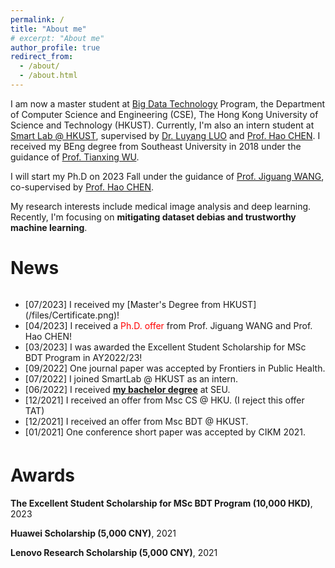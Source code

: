 ```yaml
---
permalink: /
title: "About me"
# excerpt: "About me"
author_profile: true
redirect_from: 
  - /about/
  - /about.html
---
```


I am now a master student at [Big Data Technology](https://seng.hkust.edu.hk/academics/taught-postgraduate/msc-bdt) Program, the Department of Computer Science and Engineering (CSE), The Hong Kong University of Science and Technology (HKUST). Currently, I'm also an intern student at [Smart Lab @ HKUST](https://hkustsmartlab.netlify.app/), supervised by [Dr. Luyang LUO](https://llyxc.github.io) and [Prof. Hao CHEN](https://cse.hkust.edu.hk/~jhc/). I received my BEng degree from Southeast University in 2018 under the guidance of [Prof. Tianxing WU](https://tianxing-wu.github.io). 

I will start my Ph.D on 2023 Fall under the guidance of [Prof. Jiguang WANG](https://wang-lab.hkust.edu.hk/people/cv_html/Jiguang_wang_cv.html), co-supervised by [Prof. Hao CHEN](https://hkustsmartlab.netlify.app/people/prof.-hao-chen/).

My research interests include medical image analysis and deep learning. Recently, I'm focusing on **mitigating dataset debias and trustworthy machine learning**.


News
======
<div style="height: 240px; overflow: auto;">
<ul>
	<li>
		[07/2023] I received my [Master's Degree from HKUST](/files/Certificate.png)!<br />
	</li>
  <li>
		[04/2023] I received a <font color="red">Ph.D. offer</font> from Prof. Jiguang WANG and Prof. Hao CHEN!<br />
	</li>
	<li>
		[03/2023] I was awarded the Excellent Student Scholarship for MSc BDT Program in AY2022/23!<br />
	</li>
	<li>
		[09/2022] One journal paper was accepted by Frontiers in Public Health.<br />
	</li>
	<li>
		[07/2022] I joined SmartLab @ HKUST as an intern.<br />
	</li>
	<li>
	[06/2022] I received <a href="https://mp.weixin.qq.com/s/vf07uoFXJeO4gJeNXbzZ6A"><b>my bachelor degree</b></a> at SEU.<br />
	</li>
	<li>
	[12/2021] I received an offer from Msc CS @ HKU. (I reject this offer TAT)<br />
	</li>
	<li>
	[12/2021] I received an offer from Msc BDT @ HKUST.<br />
	</li>
  <li>
	[01/2021] One conference short paper was accepted by CIKM 2021.<br />
	</li>
</ul>
</div>



Awards
======
**The Excellent Student Scholarship for MSc BDT Program (10,000 HKD)**, 2023

**Huawei Scholarship (5,000 CNY)**, 2021

**Lenovo Research Scholarship (5,000 CNY)**, 2021
